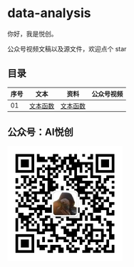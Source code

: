 # data-analysis

你好，我是悦创。

公众号视频文稿以及源文件，欢迎点个 star



## 目录

| 序号 | 文本                                       | 资料                             | 公众号视频 |
| ---- | ------------------------------------------ | -------------------------------- | ---------- |
| 01   | [文本函数](01-Excel/01-文本函数/README.md) | [文本函数](01-Excel/01-文本函数) |            |



## 公众号：AI悦创

![公众号：AI悦创.jpg](README.assets/公众号：AI悦创.jpg)
